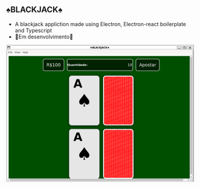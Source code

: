 ## ♠BLACKJACK♠

- A blackjack appliction made using Electron, Electron-react boilerplate and Typescript
- 🚧Em desenvolvimento🚧

<img src="./assets/blackjackiee.png" />
